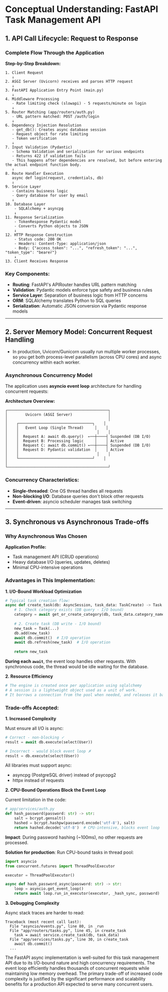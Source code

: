 # Conceptual Understanding: FastAPI Task Management API

## 1. API Call Lifecycle: Request to Response

### Complete Flow Through the Application

**Step-by-Step Breakdown:**

```
1. Client Request
   ↓
2. ASGI Server (Uvicorn) receives and parses HTTP request
   ↓
3. FastAPI Application Entry Point (main.py)
   ↓
4. Middleware Processing
   - Rate limiting check (slowapi) - 5 requests/minute on login
   ↓
5. Router Matching (app/routers/auth.py)
   - URL pattern matched: POST /auth/login
   ↓
6. Dependency Injection Resolution
   - get_db(): Creates async database session
   - Request object for rate limiting
   - Token verification
   ↓
7. Input Validation (Pydantic)
   - Schema Validation and serialisation for various endpoints
   - Returns 422 if validation fails
   - This happens after dependencies are resolved, but before entering the actual endpoint function body.
   ↓
8. Route Handler Execution
   async def login(request, credentials, db)
   ↓
9. Service Layer
   - Contains buisness logic
   - Query database for user by email
   ↓
10. Database Layer 
    - SQLAlchemy + asyncpg
    ↓
11. Response Serialization
    - TokenResponse Pydantic model
    - Converts Python objects to JSON
    ↓
12. HTTP Response Construction
    - Status code: 200 OK
    - Headers: Content-Type: application/json
    - Body: {"access_token": "...", "refresh_token": "...", "token_type": "bearer"}
    ↓
13. Client Receives Response
```

### Key Components:

- **Routing**: FastAPI's APIRouter handles URL pattern matching
- **Validation**: Pydantic models enforce type safety and business rules
- **Service Layer**: Separation of business logic from HTTP concerns
- **ORM**: SQLAlchemy translates Python to SQL queries
- **Serialization**: Automatic JSON conversion via Pydantic response models

---

## 2. Server Memory Model: Concurrent Request Handling
- In production, Uvicorn/Gunicorn usually run multiple worker processes, so you get both process-level parallelism (across CPU cores) and async concurrency within each worker.
### Asynchronous Concurrency Model

The application uses **asyncio event loop** architecture for handling concurrent requests:

**Architecture Overview:**

```
┌─────────────────────────────────────────────┐
│        Uvicorn (ASGI Server)                │
│                                             │
│    ┌─────────────────────────────────┐    │
│    │   Event Loop (Single Thread)     │    │
│    │                                   │    │
│    │  Request A: await db.query()  ←──┼────┤ Suspended (DB I/O)
│    │  Request B: Processing logic     │    │ Active
│    │  Request C: await db.commit() ←──┼────┤ Suspended (DB I/O)
│    │  Request D: Pydantic validation  │    │ Active
│    │                                   │    │
│    └─────────────────────────────────┘    │
│    
└─────────────────────────────────────────────┘
```

### Concurrency Characteristics:

- **Single-threaded**: One OS thread handles all requests
- **Non-blocking I/O**: Database queries don't block other requests
- **Event-driven**: asyncio scheduler manages task switching

---

## 3. Synchronous vs Asynchronous Trade-offs

### Why Asynchronous Was Chosen

**Application Profile:**
- Task management API (CRUD operations)
- Heavy database I/O (queries, updates, deletes)
- Minimal CPU-intensive operations

### Advantages in This Implementation:

**1. I/O-Bound Workload Optimization**

```python
# Typical task creation flow:
async def create_task(db: AsyncSession, task_data: TaskCreate) -> Task:
    # 1. Check category exists (DB query - I/O bound)
    category = await get_or_create_category(db, task_data.category_name)
    
    # 2. Create task (DB write - I/O bound)
    new_task = Task(...)
    db.add(new_task)
    await db.commit()  # I/O operation
    await db.refresh(new_task)  # I/O operation
    
    return new_task
```

**During each `await`**, the event loop handles other requests. With synchronous code, the thread would be idle waiting for the database.

**2. Resource Efficiency**

```python
# The engine is created once per application using sqlalchemy
# A session is a lightweight object used as a unit of work.
# It borrows a connection from the pool when needed, and releases it back.
```

### Trade-offs Accepted:

**1. Increased Complexity**

Must ensure all I/O is async:

```python
# Correct - non-blocking ✓
result = await db.execute(select(User))

# Incorrect - would block event loop ✗
result = db.execute(select(User))
```

All libraries must support async:
- asyncpg (PostgreSQL driver) instead of psycopg2
- httpx instead of requests

**2. CPU-Bound Operations Block the Event Loop**

Current limitation in the code:

```python
# app/services/auth.py
def hash_password(password: str) -> str:
    salt = bcrypt.gensalt()
    hashed = bcrypt.hashpw(password.encode('utf-8'), salt)
    return hashed.decode('utf-8')  # CPU-intensive, blocks event loop
```

**Impact**: During password hashing (~100ms), no other requests are processed.

**Solution for production**: Run CPU-bound tasks in thread pool:

```python
import asyncio
from concurrent.futures import ThreadPoolExecutor

executor = ThreadPoolExecutor()

async def hash_password_async(password: str) -> str:
    loop = asyncio.get_event_loop()
    return await loop.run_in_executor(executor, _hash_sync, password)
```

**3. Debugging Complexity**

Async stack traces are harder to read:

```
Traceback (most recent call last):
  File "asyncio/events.py", line 80, in _run
  File "app/routers/tasks.py", line 45, in create_task
    task = await service.create_task(db, task_data)
  File "app/services/tasks.py", line 30, in create_task
    await db.commit()
  ...
```
The FastAPI async implementation is well-suited for this task management API due to its I/O-bound nature and high concurrency requirements. The event loop efficiently handles thousands of concurrent requests while maintaining low memory overhead. The primary trade-off of increased code complexity is justified by the significant performance and scalability benefits for a production API expected to serve many concurrent users.